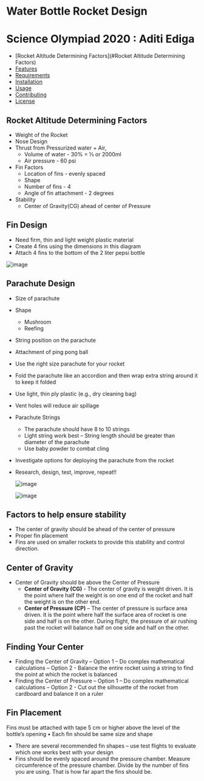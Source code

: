 # Water Bottle Rocket Design
# Science Olympiad 2020 : Aditi Ediga

- [Rocket Altitude Determining Factors](#Rocket Altitude Determining Factors)
- [Features](#features)
- [Requirements](#requirements)
- [Installation](#installation)
- [Usage](#usage)
- [Contributing](#contributing)
- [License](#license)

## Rocket Altitude Determining Factors
* Weight of the Rocket
* Nose Design
* Thrust from Pressurized water + Air, 
   * Volume of water - 30% = ⅓ or 2000ml
   * Air pressure - 60 psi
* Fin Factors  
   * Location of fins - evenly spaced
   * Shape
   * Number of fins - 4
   * Angle of fin attachment - 2 degrees
* Stability
   * Center of Gravity(CG) ahead of center of Pressure
 
## Fin Design
* Need firm, thin and light weight plastic material
* Create 4 fins using the dimensions in this diagram
* Attach 4 fins to the bottom of the 2 liter pepsi bottle

![image](https://github.com/asediga/water-bottle-rocket/assets/92961504/ad84778d-56ca-442f-9897-bf7a9a85260c)

## Parachute Design
* Size of parachute
* Shape
  * Mushroom
  * Reefing
* String position  on the parachute
* Attachment of ping pong ball
* Use the right size parachute for your rocket
* Fold the parachute like an accordion and then wrap extra string around it to keep it folded
* Use light, thin ply plastic (e.g., dry cleaning bag)
* Vent holes will reduce air spillage
* Parachute Strings
  * The parachute should have 8 to 10 strings
  * Light string work best – String length should be greater than diameter of the parachute
  * Use baby powder to combat cling
* Investigate options for deploying the parachute from the rocket
* Research, design, test, improve, repeat!!


  ![image](https://github.com/asediga/water-bottle-rocket/assets/92961504/65855b9c-b9c6-49b9-b62e-bd30fb9e9ea9)

  ![image](https://github.com/asediga/water-bottle-rocket/assets/92961504/c4dea931-d7ad-4dc1-ad49-5ee2bb05a802)

## Factors to help ensure stability 
* The center of gravity should be ahead of the center of pressure 
* Proper fin placement
* Fins are used on smaller rockets to provide this stability and control direction.

## Center of Gravity
* Center of Gravity should be above the Center of Pressure 
  * **Center of Gravity (CG)** - The center of gravity is weight driven. It is the point where half the weight is on one end of the rocket and half the weight is on the other end.
  * **Center of Pressure (CP)** – The center of pressure is surface area driven. It is the point where half the surface area of rocket is one side and half is on the other. During flight, the pressure of air rushing past the rocket will balance half on one side and half on the other.

## Finding Your Center
* Finding the Center of Gravity 
  – Option 1 – Do complex mathematical calculations 
  – Option 2 - Balance the entire rocket using a string to find the point at which the rocket is balanced 
* Finding the Center of Pressure 
  – Option 1 – Do complex mathematical calculations 
  – Option 2 - Cut out the silhouette of the rocket from cardboard and balance it on a ruler

## Fin Placement
Fins must be attached with tape 5 cm or higher above the level of the bottle’s opening • Each fin should be same size and shape 
- There are several recommended fin shapes 
– use test flights to evaluate which one works best with your design 
- Fins should be evenly spaced around the pressure chamber. Measure circumference of the pressure chamber. Divide by the number of fins you are using. That is how far apart the fins should be.




